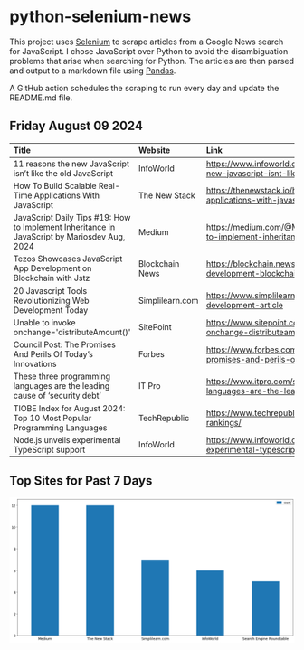 # python-selenium-news

This project uses [Selenium](https://www.seleniumhq.org/) to scrape articles from a Google News search for JavaScript.
I chose JavaScript over Python to avoid the disambiguation problems that arise when searching for Python.
The articles are then parsed and output to a markdown file using [Pandas](https://pandas.pydata.org/).

A GitHub action schedules the scraping to run every day and update the README.md file.

## Friday August 09 2024


| Title                                                                                          | Website         | Link                                                                                                           |
|:-----------------------------------------------------------------------------------------------|:----------------|:---------------------------------------------------------------------------------------------------------------|
| 11 reasons the new JavaScript isn’t like the old JavaScript                                    | InfoWorld       | https://www.infoworld.com/article/3479069/11-reasons-the-new-javascript-isnt-like-the-old-javascript.html      |
| How To Build Scalable Real-Time Applications With JavaScript                                   | The New Stack   | https://thenewstack.io/how-to-build-scalable-real-time-applications-with-javascript/                           |
| JavaScript Daily Tips #19: How to Implement Inheritance in JavaScript  by Mariosdev  Aug, 2024 | Medium          | https://medium.com/@Marioskif/javascript-daily-tips-19-how-to-implement-inheritance-in-javascript-c13b1b91f6d4 |
| Tezos Showcases JavaScript App Development on Blockchain with Jstz                             | Blockchain News | https://blockchain.news/news/tezos-showcases-javascript-app-development-blockchain-jstz                        |
| 20 Javascript Tools Revolutionizing Web Development Today                                      | Simplilearn.com | https://www.simplilearn.com/javascript-tools-for-web-development-article                                       |
| Unable to invoke onchange='distributeAmount()'                                                 | SitePoint       | https://www.sitepoint.com/community/t/unable-to-invoke-onchange-distributeamount/453516                        |
| Council Post: The Promises And Perils Of Today’s Innovations                                   | Forbes          | https://www.forbes.com/sites/forbestechcouncil/2024/08/06/the-promises-and-perils-of-todays-innovations/       |
| These three programming languages are the leading cause of ‘security debt’                     | IT Pro          | https://www.itpro.com/software/these-three-programming-languages-are-the-leading-cause-of-security-debt        |
| TIOBE Index for August 2024: Top 10 Most Popular Programming Languages                         | TechRepublic    | https://www.techrepublic.com/article/tiobe-index-language-rankings/                                            |
| Node.js unveils experimental TypeScript support                                                | InfoWorld       | https://www.infoworld.com/article/3484820/node-js-unveils-experimental-typescript-support.html                 |
## Top Sites for Past 7 Days

![Graph of Top Sites](https://raw.githubusercontent.com/dan-mba/python-selenium-news/main/last-week.png)
